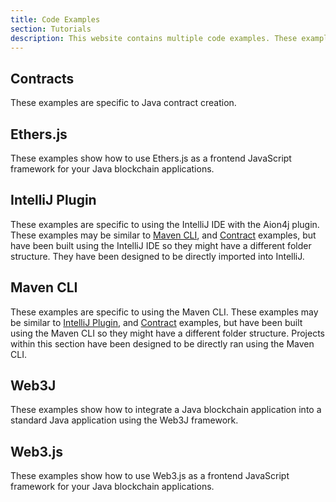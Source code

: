 ```yaml
---
title: Code Examples
section: Tutorials
description: This website contains multiple code examples. These examples are all listed here, and are also available from the `docs-examples` repository on [GithHub](https://github.com/aionnetwork/docs-examples). These examples are all standalone, and include a `README.md` file that explains how to set-up and use the examples. Examples found on this page are not intended to be full tutorials, but they may help you in understanding how the Aion Network works.
---
```


## Contracts

These examples are specific to Java contract creation.

## Ethers.js

These examples show how to use Ethers.js as a frontend JavaScript framework for your Java blockchain applications.

## IntelliJ Plugin

These examples are specific to using the IntelliJ IDE with the Aion4j plugin. These examples may be similar to [Maven CLI](#maven-cli), and [Contract](#section-contracts) examples, but have been built using the IntelliJ IDE so they might have a different folder structure. They have been designed to be directly imported into IntelliJ.

## Maven CLI

These examples are specific to using the Maven CLI. These examples may be similar to [IntelliJ Plugin](#maven-cli), and [Contract](#section-contracts) examples, but have been built using the Maven CLI so they might have a different folder structure. Projects within this section have been designed to be directly ran using the Maven CLI.

## Web3J

These examples show how to integrate a Java blockchain application into a standard Java application using the Web3J framework.

## Web3.js

These examples show how to use Web3.js as a frontend JavaScript framework for your Java blockchain applications.
